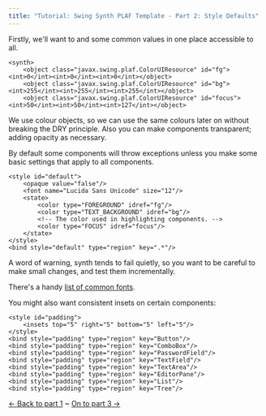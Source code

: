 ```yaml
---
title: "Tutorial: Swing Synth PLAF Template - Part 2: Style Defaults"
---
```

<p>Firstly, we'll want to and some common values in one place accessible to all.</p>

	<synth>
	    <object class="javax.swing.plaf.ColorUIResource" id="fg"><int>0</int><int>0</int><int>0</int></object>
	    <object class="javax.swing.plaf.ColorUIResource" id="bg"><int>255</int><int>255</int><int>255</int></object>
	    <object class="javax.swing.plaf.ColorUIResource" id="focus"><int>50</int><int>50</int><int>127</int></object>

<p>We use colour objects, so we can use the same colours later on without breaking the DRY principle. Also you can make components transparent; adding opacity as necessary.</p>

<p>By default some components will throw exceptions unless you make some basic settings that apply to all components.</p>

	
	<style id="default">
	    <opaque value="false"/>
	    <font name="Lucida Sans Unicode" size="12"/>
	    <state>
	        <color type="FOREGROUND" idref="fg"/>
	        <color type="TEXT_BACKGROUND" idref="bg"/>
	        <!-- The color used in highlighting components. -->
	        <color type="FOCUS" idref="focus"/>
	    </state>
	</style>
	<bind style="default" type="region" key=".*"/>

<p>A word of warning, synth tends to fail quietly, so you want to be careful to make small changes, and test them incrementally.</p>

<p>There's a handy <a href="http://www.ampsoft.net/webdesign-l/WindowsMacFonts.html">list of common fonts</a>.</p>

<p>You might also want consistent insets on certain components:</p>

	<style id="padding">
	    <insets top="5" right="5" bottom="5" left="5"/>
	</style>
	<bind style="padding" type="region" key="Button"/>
	<bind style="padding" type="region" key="ComboBox"/>
	<bind style="padding" type="region" key="PasswordField"/>
	<bind style="padding" type="region" key="TextField"/>
	<bind style="padding" type="region" key="TextArea"/>
	<bind style="padding" type="region" key="EditorPane"/>
	<bind style="padding" type="region" key="List"/>
	<bind style="padding" type="region" key="Tree"/>

<p><a href="/content/tutorial-swing-synth-plaf-template-part-1">&larr; Back to part 1</a> ~ <a href="/content/tutorial-swing-synth-plaf-template-part-3-custom-painter">On to part 3 &rarr;</a></p>
